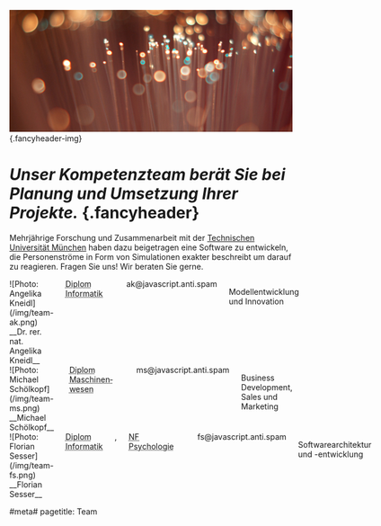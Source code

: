 ![](/img/accurate-bild-team.jpg) {.fancyheader-img}
# *Unser Kompetenzteam berät Sie bei Planung und Umsetzung Ihrer Projekte.* {.fancyheader}



Mehrjährige Forschung und Zusammenarbeit mit der [Technischen Universität München](https://www.tum.de/) haben dazu beigetragen eine Software zu entwickeln, die Personenströme in Form von Simulationen exakter beschreibt um darauf zu reagieren. Fragen Sie uns! Wir beraten Sie gerne.

<div class="teambox four columns alpha border" markdown="1">
![Photo: Angelika Kneidl](/img/team-ak.png)
__Dr. rer. nat. Angelika Kneidl__ <br />
<abbr title="Technische Universität München">Diplom Informatik</abbr><br />
<span class="mailadresse" data-to="ak">ak@javascript.anti.spam</span>

Modellentwicklung und Innovation
</div>

<div class="teambox four columns border" markdown="1">
![Photo: Michael Schölkopf](/img/team-ms.png)
__Michael Sch&ouml;lkopf__ <br />
<abbr title="Technische Universität München">Diplom Maschinen&shy;wesen</abbr><br />
<span class="mailadresse" data-to="ms">ms@javascript.anti.spam</span>

Business Development, Sales und Marketing
</div>

<div class="teambox four columns omega border" markdown="1">
![Photo: Florian Sesser](/img/team-fs.png)
__Florian Sesser__ <br />
<abbr title="Technische Universität München">Diplom Informatik</abbr>, <abbr title="Ludwig-Maximilians-Universität München">NF Psychologie</abbr> <br />
<span class="mailadresse" data-to="fs">fs@javascript.anti.spam</span>

Softwarearchitektur und -entwicklung
</div>


#meta#
pagetitle: Team
